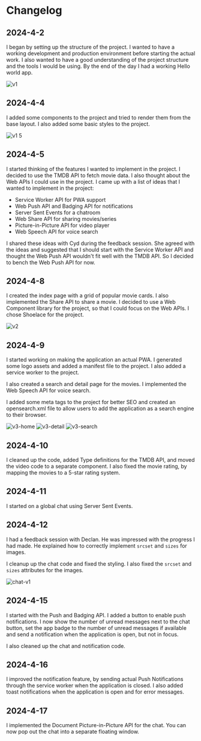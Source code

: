 # Changelog

## 2024-4-2

I began by setting up the structure of the project. I wanted to have a working development and production environment before starting the actual work. I also wanted to have a good understanding of the project structure and the tools I would be using. By the end of the day I had a working Hello world app.

![v1](https://github.com/mtdvlpr/API-2324/assets/46671786/3d860374-9a64-4254-9fb8-1b507cc2663f)

## 2024-4-4

I added some components to the project and tried to render them from the base layout. I also added some basic styles to the project.

![v1 5](https://github.com/mtdvlpr/API-2324/assets/46671786/2f387464-7a0b-4dc8-941c-2fd4eeb98f7b)

## 2024-4-5

I started thinking of the features I wanted to implement in the project. I decided to use the TMDB API to fetch movie data. I also thought about the Web APIs I could use in the project. I came up with a list of ideas that I wanted to implement in the project:

- Service Worker API for PWA support
- Web Push API and Badging API for notifications
- Server Sent Events for a chatroom
- Web Share API for sharing movies/series
- Picture-in-Picture API for video player
- Web Speech API for voice search

I shared these ideas with Cyd during the feedback session. She agreed with the ideas and suggested that I should start with the Service Worker API and thought the Web Push API wouldn't fit well with the TMDB API. So I decided to bench the Web Push API for now.

## 2024-4-8

I created the index page with a grid of popular movie cards. I also implemented the Share API to share a movie. I decided to use a Web Component library for the project, so that I could focus on the Web APIs. I chose Shoelace for the project.

![v2](https://github.com/mtdvlpr/API-2324/assets/46671786/ae4c7f27-33bd-4015-aa37-574be233d4d9)

## 2024-4-9

I started working on making the application an actual PWA. I generated some logo assets and added a manifest file to the project. I also added a service worker to the project.

I also created a search and detail page for the movies. I implemented the Web Speech API for voice search.

I added some meta tags to the project for better SEO and created an opensearch.xml file to allow users to add the application as a search engine to their browser.

![v3-home](https://github.com/mtdvlpr/API-2324/assets/46671786/534ad6a9-0e03-4123-aa1a-8985d3e3a9c9)
![v3-detail](https://github.com/mtdvlpr/API-2324/assets/46671786/0c9359af-38c2-4c5f-a551-dc539cba0245)
![v3-search](https://github.com/mtdvlpr/API-2324/assets/46671786/b087ec57-f822-433d-9cec-a25d6dcdb557)

## 2024-4-10

I cleaned up the code, added Type definitions for the TMDB API, and moved the video code to a separate component. I also fixed the movie rating, by mapping the movies to a 5-star rating system.

## 2024-4-11

I started on a global chat using Server Sent Events.

## 2024-4-12

I had a feedback session with Declan. He was impressed with the progress I had made. He explained how to correctly implement `srcset` and `sizes` for images.

I cleanup up the chat code and fixed the styling. I also fixed the `srcset` and `sizes` attributes for the images.

![chat-v1](https://github.com/mtdvlpr/API-2324/assets/46671786/d4a4d3ac-e136-4e5b-8185-2e606cd6fa99)

## 2024-4-15

I started with the Push and Badging API. I added a button to enable push notifications. I now show the number of unread messages next to the chat button, set the app badge to the number of unread messages if available and send a notification when the application is open, but not in focus.

I also cleaned up the chat and notification code.

## 2024-4-16

I improved the notification feature, by sending actual Push Notifications through the service worker when the application is closed. I also added toast notifications when the application is open and for error messages.

## 2024-4-17

I implemented the Document Picture-in-Picture API for the chat. You can now pop out the chat into a separate floating window.
